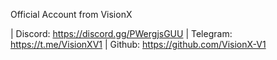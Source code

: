 Official Account from VisionX

 | Discord: https://discord.gg/PWergjsGUU
 | Telegram: https://t.me/VisionXV1
 | Github: https://github.com/VisionX-V1
